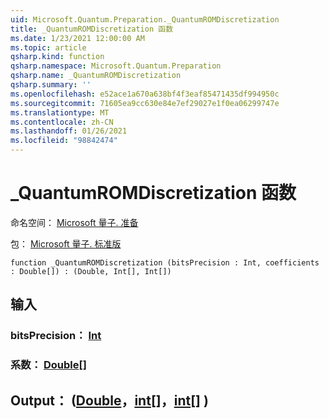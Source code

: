 ```yaml
---
uid: Microsoft.Quantum.Preparation._QuantumROMDiscretization
title: _QuantumROMDiscretization 函数
ms.date: 1/23/2021 12:00:00 AM
ms.topic: article
qsharp.kind: function
qsharp.namespace: Microsoft.Quantum.Preparation
qsharp.name: _QuantumROMDiscretization
qsharp.summary: ''
ms.openlocfilehash: e52ace1a670a638bf4f3eaf85471435df994950c
ms.sourcegitcommit: 71605ea9cc630e84e7ef29027e1f0ea06299747e
ms.translationtype: MT
ms.contentlocale: zh-CN
ms.lasthandoff: 01/26/2021
ms.locfileid: "98842474"
---
```

# <a name="_quantumromdiscretization-function"></a>_QuantumROMDiscretization 函数

命名空间： [Microsoft 量子. 准备](xref:Microsoft.Quantum.Preparation)

包： [Microsoft 量子. 标准版](https://nuget.org/packages/Microsoft.Quantum.Standard)




```qsharp
function _QuantumROMDiscretization (bitsPrecision : Int, coefficients : Double[]) : (Double, Int[], Int[])
```


## <a name="input"></a>输入

### <a name="bitsprecision--int"></a>bitsPrecision： [Int](xref:microsoft.quantum.lang-ref.int)




### <a name="coefficients--double"></a>系数： [Double](xref:microsoft.quantum.lang-ref.double)[]





## <a name="output--doubleintint"></a>Output： ([Double](xref:microsoft.quantum.lang-ref.double)，[int](xref:microsoft.quantum.lang-ref.int)[]，[int](xref:microsoft.quantum.lang-ref.int)[] ) 

